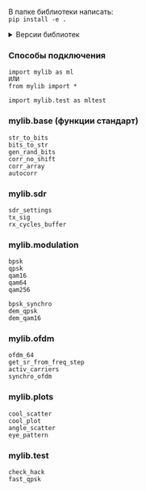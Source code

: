 В папке библиотеки написать:    
`pip install -e .`

<details >
<summary>Версии библиотек</summary>

matplotlib        3.8.2     
numpy             1.26.2        
typing_extensions 4.9.0     
pyadi-iio         0.0.16     
pylibiio          0.25

</details>

### Способы подключения 
```
import mylib as ml
ИЛИ
from mylib import *

import mylib.test as mltest
```


### mylib.base (функции стандарт)
```
str_to_bits
bits_to_str
gen_rand_bits
corr_no_shift
corr_array
autocorr
```


### mylib.sdr
```
sdr_settings
tx_sig
rx_cycles_buffer
```

### mylib.modulation
```
bpsk
qpsk
qam16
qam64
qam256

bpsk_synchro
dem_qpsk
dem_qam16
```

### mylib.ofdm
```
ofdm_64
get_sr_from_freq_step
activ_carriers
synchro_ofdm
```

### mylib.plots
```
cool_scatter
cool_plot
angle_scatter
eye_pattern
```

### mylib.test
```
check_hack
fast_qpsk
```

